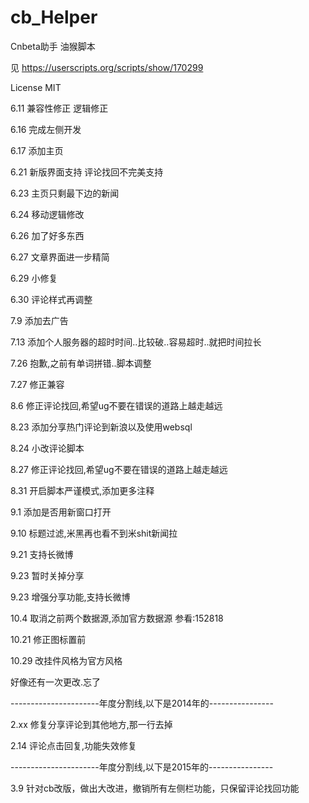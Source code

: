 ﻿cb_Helper
=========

Cnbeta助手 油猴脚本

见 https://userscripts.org/scripts/show/170299

License MIT

6.11 兼容性修正 逻辑修正

6.16 完成左侧开发

6.17 添加主页

6.21 新版界面支持 评论找回不完美支持

6.23 主页只剩最下边的新闻

6.24 移动逻辑修改

6.26  加了好多东西

6.27 文章界面进一步精简

6.29 小修复

6.30 评论样式再调整

7.9 添加去广告

7.13 添加个人服务器的超时时间..比较破..容易超时..就把时间拉长

7.26 抱歉,之前有单词拼错..脚本调整

7.27 修正兼容

8.6 修正评论找回,希望ug不要在错误的道路上越走越远

8.23 添加分享热门评论到新浪以及使用websql

8.24 小改评论脚本

8.27 修正评论找回,希望ug不要在错误的道路上越走越远

8.31 开启脚本严谨模式,添加更多注释

9.1 添加是否用新窗口打开

9.10 标题过滤,米黑再也看不到米shit新闻拉

9.21 支持长微博 

9.23 暂时关掉分享

9.23 增强分享功能,支持长微博

10.4 取消之前两个数据源,添加官方数据源 参看:152818

10.21 修正图标置前

10.29 改挂件风格为官方风格

好像还有一次更改.忘了



----------------------年度分割线,以下是2014年的----------------

2.xx 修复分享评论到其他地方,那一行去掉

2.14 评论点击回复,功能失效修复

----------------------年度分割线,以下是2015年的----------------

3.9 针对cb改版，做出大改进，撤销所有左侧栏功能，只保留评论找回功能